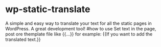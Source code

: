 # wp-static-translate
A simple and easy way to translate your text for all the static pages in WordPress. A great development tool!
#how to use
Set text in the page, post ore themplate file like {{...}}
for example: 
{{If you want to add the translated text.}}
